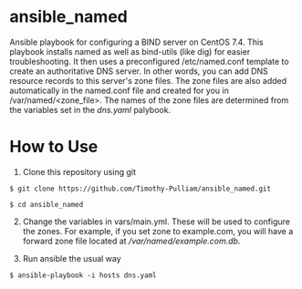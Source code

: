 # ansible_named
Ansible playbook for configuring a BIND server on CentOS 7.4. This playbook installs named as well as bind-utils (like dig) for easier troubleshooting. It then uses a preconfigured /etc/named.conf template to create an authoritative DNS server. In other words, you can add DNS resource records to this server's zone files. The zone files are also added automatically in the named.conf file and created for you in /var/named/<zone_file>. The names of the zone files are determined from the variables set in the *dns.yaml* palybook. 

# How to Use
1) Clone this repository using git

`$ git clone https://github.com/Timothy-Pulliam/ansible_named.git`

`$ cd ansible_named`


2) Change the variables in vars/main.yml. These will be used to configure the zones. For example, if you set zone to example.com, you will have a forward zone file located at */var/named/example.com.db*.

3) Run ansible the usual way

`$ ansible-playbook -i hosts dns.yaml` 
